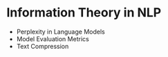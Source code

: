 # Information Theory in NLP





* Perplexity in Language Models
* Model Evaluation Metrics
* Text Compression
